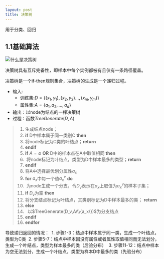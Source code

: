 ```yaml
---
layout: post
title: 决策树
---
```

用于分类、回归

## 1.1基础算法
![什么是决策树](https://rudadao.github.io/images/决策树.png)

决策树具有互斥完备性，即样本中每个实例都被有且仅有一条路径覆盖。

决策树是一个if-then规则集合，决策树的生成是一个递归过程。

* 输入:
   - 训练集:$D=\{(x_1,y_1),(x_2,y_2)...,(x_m,y_m)\}$
   - 属性集:$A=\{a_1,a_2,...,a_d\}$
* 输出：以node为结点的一棵决策树
* 过程：函数$TreeGenerate(D,A)$
>1. 生成结点node；
>2. **if** D中样本属于同一类别C **then**
>3. 将node标记为C类的叶结点；**return**
>4. **endif**
>5. **if** $A=\emptyset$ **OR** D中的样本点在A中取值相同 **then**
>6.  将node标记为叶结点，类型为D中样本最多的类型；**return**
>7. **endif**
>8. 将A中选择最优划分属性$a_x$
>9. **for** $a_x$中每一个值$a^v_x$ **do**
>10.  为node生成一个分支，令$D_v$表示在$a_x$上取值为$a^v_x$的样本子集；
>11.   **if** $D_v$为空 **then**
>12.    将分支结点标记为叶结点，其类别标记为D中样本最多的类； **return**
>13.   **else**
>14.    以$TreeGenerate(D_v,A\\\{a_x\})$为分支结点
>15. **endif**
>14. **endfor**

导致递归返回的情况：
  1. 步骤1-3：结点中样本属于同一类，生成一个叶结点，类型为C类
  2. 步骤5-7：结点中样本因没有属性或者属性取值相同而无法划分，生成一个叶结点，类型为样本最多的类（后验分布）
  3. 步骤11-12：结点中样本为空无法划分，生成一个叶结点，类型为样本D中最多的类（先验分布）
  
  


